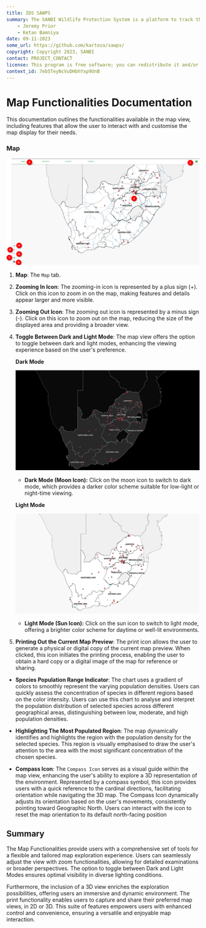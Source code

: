 ```yaml
---
title: IDS SAWPS
summary: The SANBI Wildlife Protection System is a platform to track the population levels of endangered wildlife.
    - Jeremy Prior
    - Ketan Bamniya
date: 09-11-2023
some_url: https://github.com/kartoza/sawps/
copyright: Copyright 2023, SANBI
contact: PROJECT_CONTACT
license: This program is free software; you can redistribute it and/or modify it under the terms of the GNU Affero General Public License as published by the Free Software Foundation; either version 3 of the License, or (at your option) any later version.
context_id: 7eb5TeyNcVuDHbhYxp9UnB
---
```


# Map Functionalities Documentation

This documentation outlines the functionalities available in the map view, including features that allow the user to interact with and customise the map display for their needs.

### Map

![Map](./img/map-1.png)

1. **Map**: The `Map` tab.

2. **Zooming In Icon**: The zooming-in icon is represented by a plus sign (+). Click on this icon to zoom in on the map, making features and details appear larger and more visible.

3. **Zooming Out Icon**: The zooming out icon is represented by a minus sign (-). Click on this icon to zoom out on the map, reducing the size of the displayed area and providing a broader view.

4. **Toggle Between Dark and Light Mode**: The map view offers the option to toggle between dark and light modes, enhancing the viewing experience based on the user's preference.

    **Dark Mode**

    ![Dark Mode](./img/map-2.png)

    * **Dark Mode (Moon Icon):** Click on the moon icon to switch to dark mode, which provides a darker color scheme suitable for low-light or night-time viewing.

    **Light Mode**

    ![Light Mode](./img/map-3.png)

    * **Light Mode (Sun Icon):** Click on the sun icon to switch to light mode, offering a brighter color scheme for daytime or well-lit environments.

5. **Printing Out the Current Map Preview**: The print icon allows the user to generate a physical or digital copy of the current map preview. When clicked, this icon initiates the printing process, enabling the user to obtain a hard copy or a digital image of the map for reference or sharing.

- **Species Population Range Indicator**: The chart uses a gradient of colors to smoothly represent the varying population densities. Users can quickly assess the concentration of species in different regions based on the color intensity. Users can use this chart to analyse and interpret the population distribution of selected species across different geographical areas, distinguishing between low, moderate, and high population densities.

- **Highlighting The Most Populated Region**: The map dynamically identifies and highlights the region with the population density for the selected species. This region is visually emphasised to draw the user's attention to the area with the most significant concentration of the chosen species.

- **Compass Icon**: The `Compass Icon` serves as a visual guide within the map view, enhancing the user's ability to explore a 3D representation of the environment. Represented by a compass symbol, this icon provides users with a quick reference to the cardinal directions, facilitating orientation while navigating the 3D map. The Compass Icon dynamically adjusts its orientation based on the user's movements, consistently pointing toward Geographic North. Users can interact with the icon to reset the map orientation to its default north-facing position

## Summary

The Map Functionalities provide users with a comprehensive set of tools for a flexible and tailored map exploration experience. Users can seamlessly adjust the view with zoom functionalities, allowing for detailed examinations or broader perspectives. The option to toggle between Dark and Light Modes ensures optimal visibility in diverse lighting conditions.

Furthermore, the inclusion of a 3D view enriches the exploration possibilities, offering users an immersive and dynamic environment. The print functionality enables users to capture and share their preferred map views, in 2D or 3D. This suite of features empowers users with enhanced control and convenience, ensuring a versatile and enjoyable map interaction.
